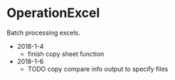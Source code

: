 # OperationExcel

Batch processing excels.

- 2018-1-4
	- finish copy sheet function
- 2018-1-6
	- TODO copy compare info output to specify files